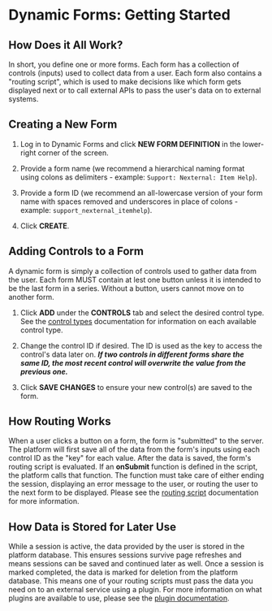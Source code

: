 # Dynamic Forms: Getting Started

## How Does it All Work?

In short, you define one or more forms. Each form has a collection of controls (inputs) used to collect data from a user. Each form also contains a "routing script", which is used to make decisions like which form gets displayed next or to call external APIs to pass the user's data on to external systems.

## Creating a New Form

1. Log in to Dynamic Forms and click **NEW FORM DEFINITION** in the lower-right corner of the screen.

2. Provide a form name (we recommend a hierarchical naming format using colons as delimiters - example: `Support: Nexternal: Item Help`).

3. Provide a form ID (we recommend an all-lowercase version of your form name with spaces removed and underscores in place of colons - example: `support_nexternal_itemhelp`).

4. Click **CREATE**.

## Adding Controls to a Form

A dynamic form is simply a collection of controls used to gather data from the user. Each form MUST contain at lest one button unless it is intended to be the last form in a series. Without a button, users cannot move on to another form.

1. Click **ADD** under the **CONTROLS** tab and select the desired control type. See the [control types](control-types.md) documentation for information on each available control type.

2. Change the control ID if desired. The ID is used as the key to access the control's data later on. ***If two controls in different forms share the same ID, the most recent control will overwrite the value from the previous one.***

3. Click **SAVE CHANGES** to ensure your new control(s) are saved to the form.

## How Routing Works

When a user clicks a button on a form, the form is "submitted" to the server. The platform will first save all of the data from the form's inputs using each control ID as the "key" for each value. After the data is saved, the form's routing script is evaluated. If an **onSubmit** function is defined in the script, the platform calls that function. The function must take care of either ending the session, displaying an error message to the user, or routing the user to the next form to be displayed. Please see the [routing script](/Home/Projects/Dynamic-Forms/Documentation/Routing-Scripts) documentation for more information.

## How Data is Stored for Later Use

While a session is active, the data provided by the user is stored in the platform database. This ensures sessions survive page refreshes and means sessions can be saved and continued later as well. Once a session is marked completed, the data is marked for deletion from the platform database. This means one of your routing scripts must pass the data you need on to an external service using a plugin. For more information on what plugins are available to use, please see the [plugin documentation](plugins.md).
